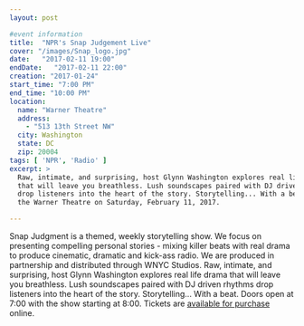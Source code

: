 ```yaml
---
layout: post

#event information
title:  "NPR's Snap Judgement Live"
cover: "/images/Snap_logo.jpg"
date:   "2017-02-11 19:00"
endDate:   "2017-02-11 22:00"
creation: "2017-01-24"
start_time: "7:00 PM"
end_time: "10:00 PM"
location:
  name: "Warner Theatre"
  address:
    - "513 13th Street NW"
  city: Washington
  state: DC
  zip: 20004
tags: [ 'NPR', 'Radio' ]
excerpt: >
  Raw, intimate, and surprising, host Glynn Washington explores real life drama
  that will leave you breathless. Lush soundscapes paired with DJ driven rhythms
  drop listeners into the heart of the story. Storytelling... With a beat. At
  the Warner Theatre on Saturday, February 11, 2017.

---
```


Snap Judgment is a themed, weekly storytelling show. We focus on presenting
compelling personal stories - mixing killer beats with real drama to produce
cinematic, dramatic and kick-ass radio. We are produced in partnership and
distributed through WNYC Studios. Raw, intimate, and surprising, host Glynn
Washington explores real life drama that will leave you breathless. Lush
soundscapes paired with DJ driven rhythms drop listeners into the heart of the
story. Storytelling... With a beat. Doors open at 7:00 with the show starting at
8:00. Tickets are [available for
purchase](http://www.warnertheatredc.com/EventDetail?tmeventid=1500516B28D15305)
online.

